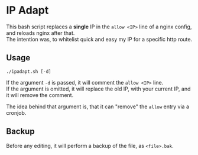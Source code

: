 # IP Adapt
This bash script replaces a **single** IP in the `allow <IP>` line of a nginx config,
and reloads nginx after that.  
The intention was, to whitelist quick and easy my IP for a specific http route.  

## Usage
`./ipadapt.sh [-d]`  

If the argument `-d` is passed, it will comment the `allow <IP>` line.  
If the argument is omitted, it will replace the old IP, with your current IP,
and it will remove the comment.  

The idea behind that argument is, that it can "remove" the `allow` entry via a cronjob.  

## Backup
Before any editing, it will perform a backup of the file, as `<file>.bak`.  

